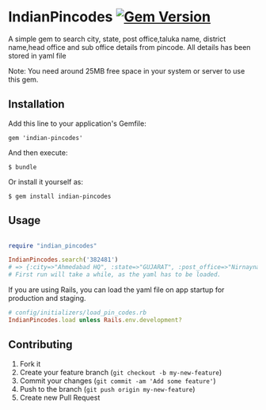# IndianPincodes [![Gem Version](https://badge.fury.io/rb/indian-pincodes.png)](https://badge.fury.io/rb/indian-pincodes.svg)

A simple gem to search city, state, post office,taluka name, district name,head office and sub office details from pincode. All details has been stored in yaml file

Note: You need around 25MB free space in your system or server to use this gem.

## Installation

Add this line to your application's Gemfile:

    gem 'indian-pincodes'

And then execute:

    $ bundle

Or install it yourself as:

    $ gem install indian-pincodes

## Usage

```ruby

require "indian_pincodes"

IndianPincodes.search('382481')
# => {:city=>"Ahmedabad HQ", :state=>"GUJARAT", :post_office=>"Nirnaynagar", :taluka_name=>"Ahmadabad City", :district_name=>"Ahmedabad", :head_office=>"Gandhinagar (Gujarat)", :sub_office=>"NA", :country=>"India"}
# First run will take a while, as the yaml has to be loaded.
```

If you are using Rails, you can load the yaml file on app startup for production and staging.
```ruby
# config/initializers/load_pin_codes.rb
IndianPincodes.load unless Rails.env.development?
```

## Contributing

1. Fork it
2. Create your feature branch (`git checkout -b my-new-feature`)
3. Commit your changes (`git commit -am 'Add some feature'`)
4. Push to the branch (`git push origin my-new-feature`)
5. Create new Pull Request
